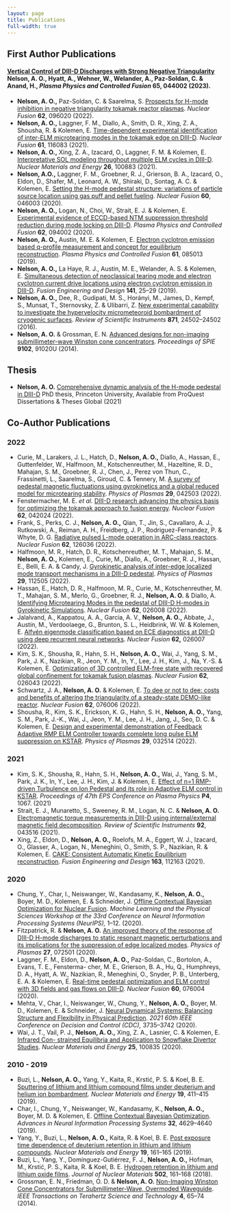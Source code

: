 ```yaml
---
layout: page
title: Publications
full-width: true
---
```


## First Author Publications

#### [Vertical Control of DIII-D Discharges with Strong Negative Triangularity](https://doi.org/10.1088/1361-6587/acbe65)<br />**Nelson, A. O.,** Hyatt, A., Wehner, W., Welander, A., Paz-Soldan, C. & Anand, H., _Plasma Physics and Controlled Fusion_ **65**, 044002 (2023).
- **Nelson, A. O.,** Paz-Soldan, C. & Saarelma, S. [Prospects for H-mode inhibition in negative triangularity tokamak reactor plasmas](https://doi.org/10.1088/1741-4326/ac8064). _Nuclear Fusion_ **62**, 096020 (2022).
- **Nelson, A. O.,** Laggner, F. M., Diallo, A., Smith, D. R., Xing, Z. A., Shousha, R. & Kolemen, E. [Time-dependent experimental identification of inter-ELM microtearing modes in the tokamak edge on DIII-D](https://doi.org/10.1088/1741-4326/ac27ca). _Nuclear Fusion_ **61**, 116083 (2021).
- **Nelson, A. O.,** Xing, Z. A., Izacard, O., Laggner, F. M. & Kolemen, E. [Interpretative SOL modeling throughout multiple ELM cycles in DIII-D](https://doi.org/10.1016/j.nme.2020.100883). _Nuclear Materials and Energy_ **26**, 100883 (2021).
- **Nelson, A.O.,** Laggner, F. M., Groebner, R. J., Grierson, B. A., Izacard, O., Eldon, D., Shafer, M., Leonard, A. W., Shiraki, D., Sontag, A. C. & Kolemen, E. [Setting the H-mode pedestal structure: variations of particle source location using gas puff and pellet fueling]( https://doi.org/10.1088/1741-4326/ab5e65). _Nuclear Fusion_ **60**, 046003 (2020).
- **Nelson, A. O.,** Logan, N., Choi, W., Strait, E. J. & Kolemen, E. [Experimental evidence of ECCD-based NTM suppression threshold reduction during mode locking on DIII-D](https://doi.org/10.1088/1361-6587/ab9b3b). _Plasma Physics and Controlled Fusion_ **62**, 094002 (2020).
- **Nelson, A. O.,** Austin, M. E. & Kolemen, E. [Electron cyclotron emission based q-profile measurement and concept for equilibrium reconstruction](https://doi.org/10.1088/1361-6587/ab24a4). _Plasma Physics and Controlled Fusion_ **61**, 085013 (2019).
- **Nelson, A. O.,** La Haye, R. J., Austin, M. E., Welander, A. S. & Kolemen, E. [Simultaneous detection of neoclassical tearing mode and electron cyclotron current drive locations using electron cyclotron emission in DIII-D](https://doi.org/10.1016/j.fusengdes.2019.02.089). _Fusion Engineering and Design_ **141**, 25–29 (2019).
- **Nelson, A. O.,** Dee, R., Gudipati, M. S., Horányi, M., James, D., Kempf, S., Munsat, T., Sternovsky, Z. & Ulibarri, Z. [New experimental capability to investigate the hypervelocity micrometeoroid bombardment of cryogenic surfaces](https://doi.org/10.1063/1.4941960). _Review of Scientific Instruments_ **871**, 24502–24502 (2016).
- **Nelson, A. O.** & Grossman, E. N. [Advanced designs for non-imaging submillimeter-wave Winston cone concentrators](https://doi.org/10.1117/12.2050833). _Proceedings of SPIE_ **9102**, 91020U (2014).

## Thesis

- **Nelson, A. O.** [Comprehensive dynamic analysis of the H-mode pedestal in DIII-D](http://www.proquest.com/docview/2592245279?pq-origsite=gscholar&fromopenview=true) PhD thesis, Princeton University, Available from ProQuest Dissertations & Theses Global (2021)

## Co-Author Publications

### 2022

- Curie, M., Larakers, J. L., Hatch, D., **Nelson, A. O.,** Diallo, A., Hassan, E., Guttenfelder, W.,
    Halfmoon, M., Kotschenreuther, M., Hazeltine, R. D., Mahajan, S. M., Groebner, R. J., Chen, J.,
    Perez von Thun, C., Frassinetti, L., Saarelma, S., Giroud, C. & Tennery, M. [A survey of pedestal
    magnetic fluctuations using gyrokinetics and a global reduced model for microtearing stability](https://doi.org/10.1063/5.0084842).
    _Physics of Plasmas_ **29**, 042503 (2022).
- Fenstermacher, M. E. _et al._ [DIII-D research advancing the physics basis for optimizing the tokamak
    approach to fusion energy](https://doi.org/10.1088/1741-4326/ac2ff). _Nuclear Fusion_ **62**, 042024 
    (2022).
- Frank, S., Perks, C. J., **Nelson, A. O.,** Qian, T., Jin, S., Cavallaro, A. J., Rutkowski, A., Reiman,
    A. H., Freidberg, J. P., Rodriguez-Fernandez, P. & Whyte, D. G. [Radiative pulsed L-mode operation
    in ARC-class reactors](https://doi.org/10.1088/1741-4326/ac95ac). _Nuclear Fusion_ **62**, 126036 
    (2022).
- Halfmoon, M. R., Hatch, D. R., Kotschenreuther, M. T., Mahajan, S. M., **Nelson, A. O.,** Kolemen,
    E., Curie, M., Diallo, A., Groebner, R. J., Hassan, E., Belli, E. A. & Candy, J. [Gyrokinetic analysis
    of inter-edge localized mode transport mechanisms in a DIII-D pedestal](https://doi.org/10.1063/5.0102152). _Physics of Plasmas_ **29**,
    112505 (2022).
- Hassan, E., Hatch, D. R., Halfmoon, M. R., Curie, M., Kotschenreuther, M. T., Mahajan, S. M.,
    Merlo, G., Groebner, R. J., **Nelson, A. O.** & Diallo, A. [Identifying Microtearing Modes in the
    pedestal of DIII-D H-modes in Gyrokinetic Simulations](https://doi.org/10.1088/1741-4326/ac3be5). _Nuclear Fusion_ **62**, 026008 (2022).
- Jalalvand, A., Kappatou, A. A., Garcia, A. V., **Nelson, A. O.,** Abbate, J., Austin, M., Verdoolaege,
    G., Brunton, S. L., Heidbrink, W. W. & Kolemen, E. [Alfvén eigenmode classification based on
    ECE diagnostics at DIII-D using deep recurrent neural networks](https://doi.org/10.1088/1741-4326/ac3be7). _Nuclear Fusion_ **62,** 026007 (2022).
- Kim, S. K., Shousha, R., Hahn, S. H., **Nelson, A. O.,** Wai, J., Yang, S. M., Park, J. K., Nazikian,
    R., Jeon, Y. M., In, Y., Lee, J. H., Kim, J., Na, Y.-S. & Kolemen, E. [Optimization of 3D controlled
    ELM-free state with recovered global confinement for tokamak fusion plasmas](https://doi.org/10.1088/1741-4326/ac4369). _Nuclear Fusion_ **62**,
    026043 (2022).
- Schwartz, J. A., **Nelson, A. O.** & Kolemen, E. [To dee or not to dee: costs and benefits of altering
    the triangularity of a steady-state DEMO-like reactor](https://doi.org/10.1088/1741-4326/ac62f6). _Nuclear Fusion_ **62**, 076006 (2022).
- Shousha, R., Kim, S. K., Erickson, K. G., Hahn, S. H., **Nelson, A. O.,** Yang, S. M., Park, J.-K.,
    Wai, J., Jeon, Y. M., Lee, J. H., Jang, J., Seo, D. C. & Kolemen, E. [Design and experimental
    demonstration of Feedback Adaptive RMP ELM Controller towards complete long pulse ELM
    suppression on KSTAR](https://doi.org/10.1063/5.0081928). _Physics of Plasmas_ **29**, 032514 
    (2022).

### 2021

- Kim, S. K., Shousha, R., Hahn, S. H., **Nelson, A. O.,** Wai, J., Yang, S. M., Park, J. K., In, Y.,
    Lee, J. H., Kim, J. & Kolemen, E. [Effect of n=1 RMP-driven Turbulence on Ion Pedestal and its
    role in Adaptive ELM control in KSTAR](http://ocs.ciemat.es/eps2021pap/pdf/P4.1067.pdf). _Proceedings of 47th EPS Conference on Plasma Physics_
    **P4**, 1067. (2021)
- Strait, E. J., Munaretto, S., Sweeney, R. M., Logan, N. C. & **Nelson, A. O.** [Electromagnetic
    torque measurements in DIII-D using internal/external magnetic field decomposition](https://doi.org/10.1063/5.0040598). _Review of_
    _Scientific Instruments_ **92**, 043516 (2021).
- Xing, Z., Eldon, D., **Nelson, A. O.,** Roelofs, M. A., Eggert, W. J., Izacard, O., Glasser, A., Logan,
    N., Meneghini, O., Smith, S. P., Nazikian, R. & Kolemen, E. [CAKE: Consistent Automatic Kinetic
    Equilibrium reconstruction](https://doi.org/10.1016/j.fusengdes.2020.112163). _Fusion Engineering and Design_ **163**, 112163 (2021).

### 2020

- Chung, Y., Char, I., Neiswanger, W., Kandasamy, K., **Nelson, A. O.,** Boyer, M. D., Kolemen, E. &
    Schneider, J. [Offline Contextual Bayesian Optimization for Nuclear Fusion](http://arxiv.org/abs/2001.01793). _Machine Learning and_
    _the Physical Sciences Workshop at the 33rd Conference on Neural Information Processing Systems_
    _(NeurIPS),_ 1–12. (2020).
- Fitzpatrick, R. & **Nelson, A. O.** [An improved theory of the response of DIII-D H-mode discharges
    to static resonant magnetic perturbations and its implications for the suppression of edge localized
    modes](https://doi.org/10.1063/5.0011738). _Physics of Plasmas_ **27**, 072501 (2020).
- Laggner, F. M., Eldon, D., **Nelson, A. O.,** Paz-Soldan, C., Bortolon, A., Evans, T. E., Fensterma-
    cher, M. E., Grierson, B. A., Hu, Q., Humphreys, D. A., Hyatt, A. W., Nazikian, R., Meneghini, O.,
    Snyder, P. B., Unterberg, E. A. & Kolemen, E. [Real-time pedestal optimization and ELM control
    with 3D fields and gas flows on DIII-D](https://doi.org/10.1088/1741-4326/ab88e1). _Nuclear Fusion_ **60**, 076004 (2020).
- Mehta, V., Char, I., Neiswanger, W., Chung, Y., **Nelson, A. O.,** Boyer, M. D., Kolemen, E. &
    Schneider, J. [Neural Dynamical Systems: Balancing Structure and Flexibility in Physical Prediction](https://doi.org/10.1109/CDC45484.2021.9682807). _2021 60th IEEE Conference on Decision and Control (CDC),_ 3735–3742 (2020).
- Wai, J. T., Vail, P. J., **Nelson, A. O.,** Xing, Z. A., Lasnier, C. & Kolemen, E. [Infrared Con-
    strained Equilibria and Application to Snowflake Divertor Studies](https://doi.org/10.1016/j.nme.2020.100835). _Nuclear Materials and Energy_
    **25**, 100835 (2020).

### 2010 - 2019

- Buzi, L., **Nelson, A. O.,** Yang, Y., Kaita, R., Krstić, P. S. & Koel, B. E. [Sputtering of lithium
    and lithium compound films under deuterium and helium ion bombardment](https://doi.org/10.1016/j.nme.2019.02.037). _Nuclear Materials and_
    _Energy_ **19**, 411–415 (2019).
- Char, I., Chung, Y., Neiswanger, W., Kandasamy, K., **Nelson, A. O.,** Boyer, M. D. & Kolemen, E.
    [Offline Contextual Bayesian Optimization](https://proceedings.neurips.cc/paper/2019/file/7876acb66640bad41f1e1371ef30c180-Paper.pdf). _Advances in Neural Information Processing Systems_ **32**,
    4629–4640 (2019).
- Yang, Y., Buzi, L., **Nelson, A. O.,** Kaita, R. & Koel, B. E. [Post exposure time dependence of
    deuterium retention in lithium and lithium compounds](https://doi.org/10.1016/j.nme.2019.01.031). _Nuclear Materials and Energy_ **19**, 161–165 
    (2019).
- Buzi, L., Yang, Y., Domínguez-Gutiérrez, F. J., **Nelson, A. O.,** Hofman, M., Krstić, P. S., Kaita, R.
    & Koel, B. E. [Hydrogen retention in lithium and lithium oxide films](https://doi.org/10.1016/j.jnucmat.2018.02.010). _Journal of Nuclear Materials_
    **502**, 161–168 (2018).
- Grossman, E. N., Friedman, O. D. & **Nelson, A. O.** [Non-Imaging Winston Cone Concentrators
    for Submillimeter-Wave, Overmoded Waveguide](https://doi.org/10.1109/TTHZ.2013.2283371). _IEEE Transactions on Terahertz Science and_
    _Technology_ **4**, 65–74 (2014).
